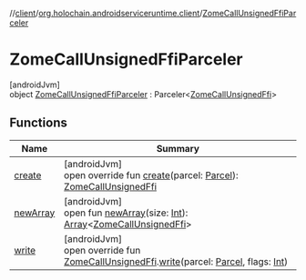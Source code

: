 //[client](../../../index.md)/[org.holochain.androidserviceruntime.client](../index.md)/[ZomeCallUnsignedFfiParceler](index.md)

# ZomeCallUnsignedFfiParceler

[androidJvm]\
object [ZomeCallUnsignedFfiParceler](index.md) : Parceler&lt;[ZomeCallUnsignedFfi](../-zome-call-unsigned-ffi/index.md)&gt;

## Functions

| Name | Summary |
|---|---|
| [create](create.md) | [androidJvm]<br>open override fun [create](create.md)(parcel: [Parcel](https://developer.android.com/reference/kotlin/android/os/Parcel.html)): [ZomeCallUnsignedFfi](../-zome-call-unsigned-ffi/index.md) |
| [newArray](../-app-binder-unauthorized-exception-parceler/index.md#-1206408188%2FFunctions%2F275946699) | [androidJvm]<br>open fun [newArray](../-app-binder-unauthorized-exception-parceler/index.md#-1206408188%2FFunctions%2F275946699)(size: [Int](https://kotlinlang.org/api/core/kotlin-stdlib/kotlin/-int/index.html)): [Array](https://kotlinlang.org/api/core/kotlin-stdlib/kotlin/-array/index.html)&lt;[ZomeCallUnsignedFfi](../-zome-call-unsigned-ffi/index.md)&gt; |
| [write](write.md) | [androidJvm]<br>open override fun [ZomeCallUnsignedFfi](../-zome-call-unsigned-ffi/index.md).[write](write.md)(parcel: [Parcel](https://developer.android.com/reference/kotlin/android/os/Parcel.html), flags: [Int](https://kotlinlang.org/api/core/kotlin-stdlib/kotlin/-int/index.html)) |